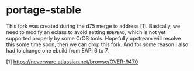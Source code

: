 # portage-stable

This fork was created during the d75 merge to address [1]. Basically,
we need to modify an eclass to avoid setting `BDEPEND`, which is not
yet supported properly by some CrOS tools. Hopefully upstream will
resolve this some time soon, then we can drop this fork. And for some
reason I also had to change one ebuild from EAPI 6 to 7.

[1] https://neverware.atlassian.net/browse/OVER-9470

